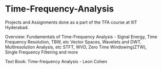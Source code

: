 # Time-Frequency-Analysis

Projects and Assignments done as a part of the TFA course at IIIT Hyderabad.

Overview:
  Fundamentals of Time-Frequency Analysis - 
    Signal Energy, Time Frequency Resolution, TBW, etc 
  Vector Spaces, Wavelets and DWT, Multiresolution Analysis, etc
  STFT, WVD, Zero Time Windowing(ZTW), Single Frequency Filtering and more
  
Text Book: Time-frequency Analysis - Leon Cohen
